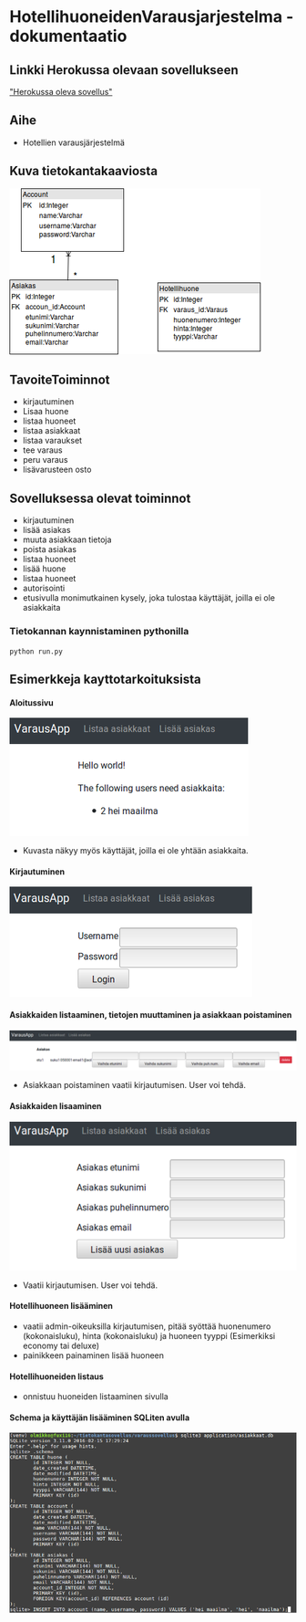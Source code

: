 # HotellihuoneidenVarausjarjestelma - dokumentaatio

## Linkki Herokussa olevaan sovellukseen
["Herokussa oleva sovellus"](https://tsoha-varaussovellus.herokuapp.com/)

## Aihe
- Hotellien varausjärjestelmä

## Kuva tietokantakaaviosta
![alt text](https://github.com/toasterkone/HotellihuoneidenVarausjarjestelma/blob/master/documentation/tietokantakaaviot/toteutunut_1.png "Nykyinen tietokantakaavio")


## TavoiteToiminnot

- kirjautuminen
- Lisaa huone
- listaa huoneet
- listaa asiakkaat
- listaa varaukset
- tee varaus
- peru varaus
- lisävarusteen osto

## Sovelluksessa olevat toiminnot
- kirjautuminen
- lisää asiakas
- muuta asiakkaan tietoja
- poista asiakas
- listaa huoneet
- lisää huone
- listaa huoneet
- autorisointi
- etusivulla monimutkainen kysely, joka tulostaa käyttäjät, joilla ei ole asiakkaita



### Tietokannan kaynnistaminen pythonilla

```
python run.py
```

## Esimerkkeja kayttotarkoituksista

#### Aloitussivu
![alt text](https://github.com/toasterkone/HotellihuoneidenVarausjarjestelma/blob/master/documentation/kayttotarkoituskuvia/aloitussivu.png "Kuva aloitussivusta")
- Kuvasta näkyy myös käyttäjät, joilla ei ole yhtään asiakkaita.

#### Kirjautuminen
![alt text](https://github.com/toasterkone/HotellihuoneidenVarausjarjestelma/blob/master/documentation/kayttotarkoituskuvia/kirjautuminen.png "Kuva kirjautumissivusta")


#### Asiakkaiden listaaminen, tietojen muuttaminen ja asiakkaan poistaminen
![alt text](https://github.com/toasterkone/HotellihuoneidenVarausjarjestelma/blob/master/documentation/kayttotarkoituskuvia/Asiakkaiden%20listaaminen%20ja%20poistaminen.png "Asiakkaiden listaaminen ja poistaminen")
- Asiakkaan poistaminen vaatii kirjautumisen. User voi tehdä.

#### Asiakkaiden lisaaminen
![alt text](https://github.com/toasterkone/HotellihuoneidenVarausjarjestelma/blob/master/documentation/kayttotarkoituskuvia/asiakkaan%20lisaaminen.png "Lomake, jolla asiakas lisätään.")
- Vaatii kirjautumisen. User voi tehdä.


#### Hotellihuoneen lisääminen
- vaatii admin-oikeuksilla kirjautumisen, pitää syöttää huonenumero (kokonaisluku), hinta (kokonaisluku) ja huoneen tyyppi (Esimerkiksi economy tai deluxe)
- painikkeen painaminen lisää huoneen

#### Hotellihuoneiden listaus
- onnistuu huoneiden listaaminen sivulla

#### Schema ja käyttäjän lisääminen SQLiten avulla
![alt text](https://github.com/toasterkone/HotellihuoneidenVarausjarjestelma/blob/master/documentation/kayttotarkoituskuvia/schema%20ja%20kayttajan%20lisaaminen.png "SQLiten kaytto")







